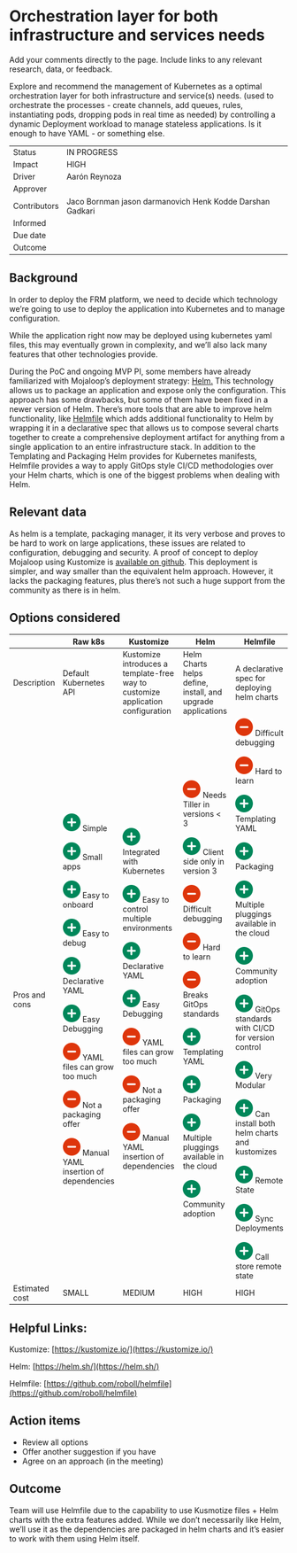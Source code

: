 # Orchestration layer for both infrastructure and services needs

Add your comments directly to the page. Include links to any relevant research, data, or feedback.

Explore and recommend the management of Kubernetes as a optimal orchestration layer for both infrastructure and service(s) needs. (used to orchestrate the processes - create channels, add queues, rules, instantiating pods, dropping pods in real time as needed) by controlling a dynamic Deployment workload to manage stateless applications. Is it enough to have YAML - or something else.

|     |     |
| --- | --- |
| Status | IN PROGRESS |
| Impact | HIGH |
| Driver | Aarón Reynoza |
| Approver |     |
| Contributors | Jaco Bornman jason darmanovich Henk Kodde Darshan Gadkari |
| Informed |     |
| Due date |     |
| Outcome |     |

## Background

In order to deploy the FRM platform, we need to decide which technology we’re going to use to deploy the application into Kubernetes and to manage configuration.

While the application right now may be deployed using kubernetes yaml files, this may eventually grown in complexity, and we’ll also lack many features that other technologies provide.

During the PoC and ongoing MVP PI, some members have already familiarized with Mojaloop’s deployment strategy: [Helm.](https://helm.sh/) This technology allows us to package an application and expose only the configuration. This approach has some drawbacks, but some of them have been fixed in a newer version of Helm. There’s more tools that are able to improve helm functionality, like [Helmfile](https://github.com/roboll/helmfile) which adds additional functionality to Helm by wrapping it in a declarative spec that allows us to compose several charts together to create a comprehensive deployment artifact for anything from a single application to an entire infrastructure stack. In addition to the Templating and Packaging Helm provides for Kubernetes manifests, Helmfile provides a way to apply GitOps style CI/CD methodologies over your Helm charts, which is one of the biggest problems when dealing with Helm.

## Relevant data

As helm is a template, packaging manager, it its very verbose and proves to be hard to work on large applications, these issues are related to configuration, debugging and security. A proof of concept to deploy Mojaloop using Kustomize is [available on github](https://github.com/partiallyordered/mojaloop-kustomize). This deployment is simpler, and way smaller than the equivalent helm approach. However, it lacks the packaging features, plus there’s not such a huge support from the community as there is in helm.

## Options considered

|     | Raw k8s | Kustomize | Helm | Helmfile |
| --- | --- | --- | --- | --- |
| Description | Default Kubernetes API | Kustomize introduces a template-free way to customize application configuration | Helm Charts helps define, install, and upgrade applications | A declarative spec for deploying helm charts |
| Pros and cons | ![plus](../../Images/plus_32.png) Simple<br><br>![plus](../../Images/plus_32.png) Small apps<br><br>![plus](../../Images/plus_32.png) Easy to onboard<br><br>![plus](../../Images/plus_32.png) Easy to debug<br><br>![plus](../../Images/plus_32.png) Declarative YAML<br><br>![plus](../../Images/plus_32.png) Easy Debugging<br><br>![(minus)](../../Images/minus_32.png) YAML files can grow too much<br><br>![(minus)](../../Images/minus_32.png) Not a packaging offer<br><br>![(minus)](../../Images/minus_32.png) Manual YAML insertion of dependencies | ![plus](../../Images/plus_32.png) Integrated with Kubernetes<br><br>![plus](../../Images/plus_32.png) Easy to control multiple environments<br><br>![plus](../../Images/plus_32.png) Declarative YAML<br><br>![plus](../../Images/plus_32.png) Easy Debugging<br><br>![(minus)](../../Images/minus_32.png) YAML files can grow too much<br><br>![(minus)](../../Images/minus_32.png) Not a packaging offer<br><br>![(minus)](../../Images/minus_32.png) Manual YAML insertion of dependencies | ![(minus)](../../Images/minus_32.png) Needs Tiller in versions < 3<br><br>![plus](../../Images/plus_32.png) Client side only in version 3<br><br>![(minus)](../../Images/minus_32.png) Difficult debugging<br><br>![(minus)](../../Images/minus_32.png) Hard to learn<br><br>![(minus)](../../Images/minus_32.png) Breaks GitOps standards<br><br>![plus](../../Images/plus_32.png) Templating YAML<br><br>![plus](../../Images/plus_32.png) Packaging<br><br>![plus](../../Images/plus_32.png) Multiple pluggings available in the cloud<br><br>![plus](../../Images/plus_32.png) Community adoption | ![(minus)](../../Images/minus_32.png) Difficult debugging<br><br>![(minus)](../../Images/minus_32.png) Hard to learn<br><br>![plus](../../Images/plus_32.png) Templating YAML<br><br>![plus](../../Images/plus_32.png) Packaging<br><br>![plus](../../Images/plus_32.png) Multiple pluggings available in the cloud<br><br>![plus](../../Images/plus_32.png) Community adoption<br><br>![plus](../../Images/plus_32.png) GitOps standards with CI/CD for version control<br><br>![plus](../../Images/plus_32.png) Very Modular<br><br>![plus](../../Images/plus_32.png) Can install both helm charts and kustomizes<br><br>![plus](../../Images/plus_32.png) Remote State<br><br>![plus](../../Images/plus_32.png) Sync Deployments<br><br>![plus](../../Images/plus_32.png) Call store remote state |
| Estimated cost | SMALL | MEDIUM | HIGH | HIGH |

## Helpful Links:

Kustomize: [https://kustomize.io/](https://kustomize.io/)

Helm: [https://helm.sh/](https://helm.sh/)

Helmfile: [https://github.com/roboll/helmfile](https://github.com/roboll/helmfile)

## Action items

- Review all options
- Offer another suggestion if you have
- Agree on an approach (in the meeting)

## Outcome

Team will use Helmfile due to the capability to use Kusmotize files + Helm charts with the extra features added. While we don’t necessarily like Helm, we’ll use it as the dependencies are packaged in helm charts and it’s easier to work with them using Helm itself.
